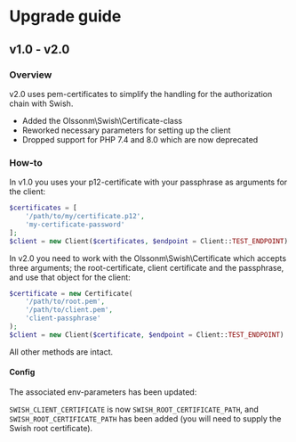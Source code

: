 # Upgrade guide

## v1.0 - v2.0

### Overview
v2.0 uses pem-certificates to simplify the handling for the authorization chain with Swish.

- Added the Olssonm\Swish\Certificate-class
- Reworked necessary parameters for setting up the client
- Dropped support for PHP 7.4 and 8.0 which are now deprecated

### How-to

In v1.0 you uses your p12-certificate with your passphrase as arguments for the client:

```php
$certificates = [
    '/path/to/my/certificate.p12',
    'my-certificate-password'
];
$client = new Client($certificates, $endpoint = Client::TEST_ENDPOINT)
```

In v2.0 you need to work with the Olssonm\Swish\Certificate which accepts three arguments; the root-certificate, client certificate and the passphrase, and use that object for the client:

```php
$certificate = new Certificate(
    '/path/to/root.pem', 
    '/path/to/client.pem', 
    'client-passphrase'
);
$client = new Client($certificate, $endpoint = Client::TEST_ENDPOINT)
```

All other methods are intact.

#### Config

The associated env-parameters has been updated:

`SWISH_CLIENT_CERTIFICATE` is now `SWISH_ROOT_CERTIFICATE_PATH`, and `SWISH_ROOT_CERTIFICATE_PATH` has been added (you will need to supply the Swish root certificate).
